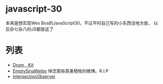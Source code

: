 # javascript-30
本来是想实现Wes Bos的JavaScript30，不过平时自己写的小东西没地方放，
以后杂七杂八的JS都放这了

# 列表
  - [Drum　Kit](https://huntdream.github.io/javascript-30/drumKit)
  - [EmptySinaWeibo](https://huntdream.github.io/javascript-30/emptySinaWeibo.js) 悼念那些英勇牺牲的微博。R.I.P
  - [IntersectionObserver](https://huntdream.github.io/javascript-30/intersectionObserver)
